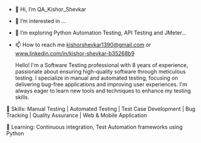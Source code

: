 - 👋 Hi, I’m QA_Kishor_Shevkar
- 👀 I’m interested in ...
- 🌱 I’m exploring Python Automation Testing, API Testing and JMeter...
- 📫 How to reach me kishorshevkar1390@gmail.com or www.linkedin.com/in/kishor-shevkar-b35268b9


  Hello! I'm a Software Testing professional with 8 years of experience, passionate about ensuring high-quality software through meticulous testing. I specialize in manual and automated testing, focusing on delivering bug-free applications and improving user experiences. I'm always eager to learn new tools and techniques to enhance my testing skills.

🚀 Skills: Manual Testing | Automated Testing | Test Case Development | Bug Tracking | Quality Assurance | Web & Mobile Application

🌱 Learning: Continuous integration, Test Automation frameworks using Python

<!---
QAKishor1390/QAKishor1390 is a ✨ special ✨ repository because its `README.md` (this file) appears on your GitHub profile.
You can click the Preview link to take a look at your changes.
--->
